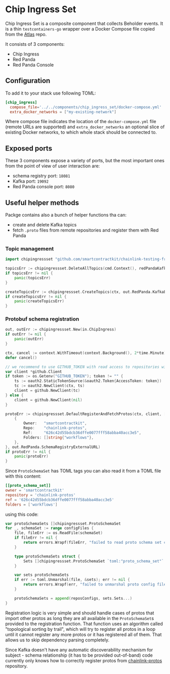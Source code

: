 # Chip Ingress Set

Chip Ingress Set is a composite component that collects Beholder events. It is a thin `testcontainers-go` wrapper over a Docker Compose file copied from the [Atlas](https://github.com/smartcontractkit/atlas/blob/master/chip-ingress/docker-compose.yml) repo.

It consists of 3 components:
- Chip Ingress
- Red Panda
- Red Panda Console

## Configuration

To add it to your stack use following TOML:
```toml
[chip_ingress]
  compose_file='../../components/chip_ingress_set/docker-compose.yml'
  extra_docker_networks = ["my-existing-network"]
```

Where compose file indicates the location of the `docker-compose.yml` file (remote URLs are supported) and `extra_docker_networks` an optional slice of existing Docker networks, to which whole stack should be connected to.

## Exposed ports

These 3 components expose a variety of ports, but the most important ones from the point of view of user interaction are:
- schema registry port: `18081`
- Kafka port: `19092`
- Red Panda console port: `8080`

## Useful helper methods

Packge contains also a bunch of helper functions tha can:
- create and delete Kafka topics
- fetch `.proto` files from remote repositories and register them with Red Panda


### Topic management
```go
import chipingressset "github.com/smartcontractkit/chainlink-testing-framework/framework/components/dockercompose/chip_ingress_set"

topicsErr := chipingressset.DeleteAllTopics(cmd.Context(), redPandaKafkaURLFlag)
if topicsErr != nil {
    panic(topicsErr)
}

createTopicsErr := chipingressset.CreateTopics(ctx, out.RedPanda.KafkaExternalURL, []string{"cre"})
if createTopicsErr != nil {
    panic(createTopicsErr)
}
```

### Protobuf schema registration
```go
out, outErr := chipingressset.New(in.ChipIngress)
if outErr != nil {
    panic(outErr)
}

ctx, cancel := context.WithTimeout(context.Background(), 2*time.Minute)
defer cancel()

// we recommend to use GITHUB_TOKEN with read access to repositories with protos to avoid heavy rate limiting
var client *github.Client
if token := os.Getenv("GITHUB_TOKEN"); token != "" {
    ts := oauth2.StaticTokenSource(&oauth2.Token{AccessToken: token})
    tc := oauth2.NewClient(ctx, ts)
    client = github.NewClient(tc)
} else {
    client = github.NewClient(nil)
}

protoErr := chipingressset.DefaultRegisterAndFetchProtos(ctx, client, []chipingressset.RepoConfiguration{
    {
        Owner:   "smartcontractkit",
        Repo:    "chainlink-protos",
        Ref:     "626c42d55bdcb36dffe0077fff58abba40acc3e5",
        Folders: []string{"workflows"},
    },
}, out.RedPanda.SchemaRegistryExternalURL)
if protoErr != nil {
    panic(protoErr)
}
```

Since `ProtoSchemaSet` has TOML tags you can also read it from a TOML file with this content:
```toml
[[proto_schema_set]]
owner = 'smartcontractkit'
repository = 'chainlink-protos'
ref = '626c42d55bdcb36dffe0077fff58abba40acc3e5'
folders = ['workflows']
```

using this code:
```go
var protoSchemaSets []chipingressset.ProtoSchemaSet
for _, schemaSet := range configFiles {
    file, fileErr := os.ReadFile(schemaSet)
    if fileErr != nil {
        return errors.Wrapf(fileErr, "failed to read proto schema set config file: %s", schemaSet)
    }

    type protoSchemaSets struct {
        Sets []chipingressset.ProtoSchemaSet `toml:"proto_schema_set"`
    }

    var sets protoSchemaSets
    if err := toml.Unmarshal(file, &sets); err != nil {
        return errors.Wrapf(err, "failed to unmarshal proto config file: %s", protoConfig)
    }

    protoSchemaSets = append(reposConfigs, sets.Sets...)
}
```

Registration logic is very simple and should handle cases of protos that import other protos as long they are all available in the `ProtoSchemaSet`s provided to the registration function. That function uses an algorithm called "topological sorting by trail", which will try to register all protos in a loop until it cannot register any more protos or it has registered all of them. That allows us to skip dependency parsing completely.

Since Kafka doesn't have any automatic discoverability mechanism for subject - schema relationship (it has to be provided out-of-band) code currently only knows how to correctly register protos from [chainlink-protos](https://github.com/smartcontractkit/chainlink-protos) repository.